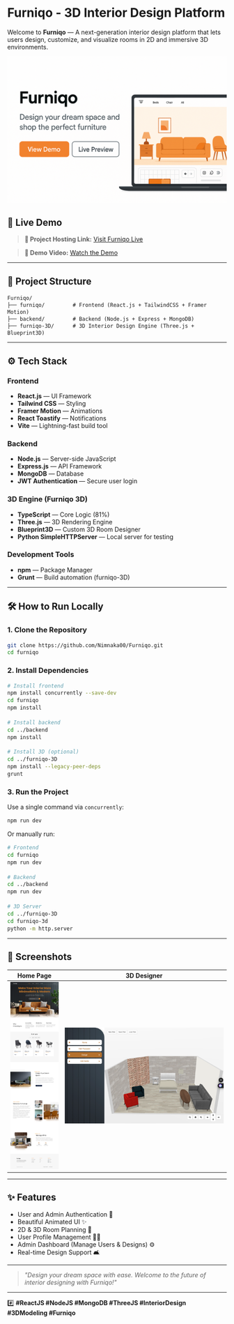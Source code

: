 # Furniqo - 3D Interior Design Platform

Welcome to **Furniqo** — A next-generation interior design platform that lets users design, customize, and visualize rooms in 2D and immersive 3D environments. 

![Furniqo Banner](./assets/banner.png) <!-- Optional banner -->

## 🚀 Live Demo

> **🔗 Project Hosting Link:** [Visit Furniqo Live](https://your-hosting-link.com)

> **🎥 Demo Video:** [Watch the Demo](https://your-demo-video-link.com)

---

## 📂 Project Structure

```
Furniqo/
├── furniqo/         # Frontend (React.js + TailwindCSS + Framer Motion)
├── backend/         # Backend (Node.js + Express + MongoDB)
├── furniqo-3D/      # 3D Interior Design Engine (Three.js + Blueprint3D)
```

---

## ⚙️ Tech Stack

### Frontend
- **React.js** — UI Framework
- **Tailwind CSS** — Styling
- **Framer Motion** — Animations
- **React Toastify** — Notifications
- **Vite** — Lightning-fast build tool

### Backend
- **Node.js** — Server-side JavaScript
- **Express.js** — API Framework
- **MongoDB** — Database
- **JWT Authentication** — Secure user login

### 3D Engine (Furniqo 3D)
- **TypeScript** — Core Logic (81%)
- **Three.js** — 3D Rendering Engine
- **Blueprint3D** — Custom 3D Room Designer
- **Python SimpleHTTPServer** — Local server for testing

### Development Tools
- **npm** — Package Manager
- **Grunt** — Build automation (furniqo-3D)

---

## 🛠 How to Run Locally

### 1. Clone the Repository
```bash
git clone https://github.com/Nimnaka00/Furniqo.git
cd furniqo
```

### 2. Install Dependencies
```bash
# Install frontend
npm install concurrently --save-dev
cd furniqo
npm install

# Install backend
cd ../backend
npm install

# Install 3D (optional)
cd ../furniqo-3D
npm install --legacy-peer-deps
grunt
```

### 3. Run the Project

Use a single command via `concurrently`:

```bash
npm run dev
```

Or manually run:
```bash
# Frontend
cd furniqo
npm run dev

# Backend
cd ../backend
npm run dev

# 3D Server
cd ../furniqo-3D
cd furniqo-3d
python -m http.server
```

---

## 📸 Screenshots

| Home Page | 3D Designer |
|:---------:|:-----------:|
| ![Home](./assets/screenshot-home.png) | ![3D](./assets/screenshot-3d.png) |

---

## ✨ Features
- User and Admin Authentication 🔐
- Beautiful Animated UI ✨
- 2D & 3D Room Planning 📐
- User Profile Management 🧑‍💼
- Admin Dashboard (Manage Users & Designs) ⚙️
- Real-time Design Support 🛋️

---

> _"Design your dream space with ease. Welcome to the future of interior designing with Furniqo!"_

---

#️⃣ **#ReactJS #NodeJS #MongoDB #ThreeJS #InteriorDesign #3DModeling #Furniqo**
